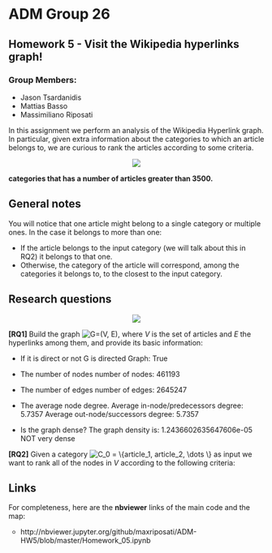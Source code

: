 # ADM Group 26
## Homework 5 - Visit the Wikipedia hyperlinks graph!

### Group Members:
 * Jason Tsardanidis
 * Mattias Basso
 * Massimiliano Riposati

In this assignment we perform an analysis of the Wikipedia Hyperlink graph. In particular, given extra information about the categories to which an article belongs to, we are curious to rank the articles according to some criteria. 

<div style="text-align:center"><img src ="https://cryptobriefing.com/wp-content/uploads/2018/04/Wikipedia-and-Request-Network-enable-donors-to-donate-in-cryptocurrency.jpg" /></div>

**categories that has a number of articles greater than 3500.**

## General notes

You will notice that one article might belong to a single category or multiple ones. In the case it belongs to more than one:

* If the article belongs to the input category (we will talk about this in RQ2) it belongs to that one.
* Otherwise, the category of the article will correspond, among the categories it belongs to, to the closest to the input category.


## Research questions

<div style="text-align:center"><img src ="http://allywebs.com/images/social_networking.png" /></div>

**[RQ1]** Build the graph <img src="https://latex.codecogs.com/gif.latex?G=(V,&space;E)" title="G=(V, E)" />, where *V* is the set of articles and *E* the hyperlinks among them, and provide its basic information:
 
- If it is direct or not                             G is directed Graph:  True
- The number of nodes                                number of nodes:  461193
- The number of edges                                number of edges:  2645247
- The average node degree.                           Average in-node/predecessors degree:  5.7357
                                                     Average out-node/successors degree:  5.7357
						     
- Is the graph dense?                                The graph density is:  1.2436602635647606e-05
                                                     NOT very dense


**[RQ2]** Given a category <img src="https://latex.codecogs.com/gif.latex?C_0&space;=&space;\{article_1,&space;article_2,&space;\dots&space;\}" title="C_0 = \{article_1, article_2, \dots \}" /> as input we want to rank all of the nodes in *V* according to the following criteria:
	
## Links
For completeness, here are the <b>nbviewer</b> links of the main code and the map:
 
 <ul>
  <li type="circle">http://nbviewer.jupyter.org/github/maxriposati/ADM-HW5/blob/master/Homework_05.ipynb</li>
 </ul>





